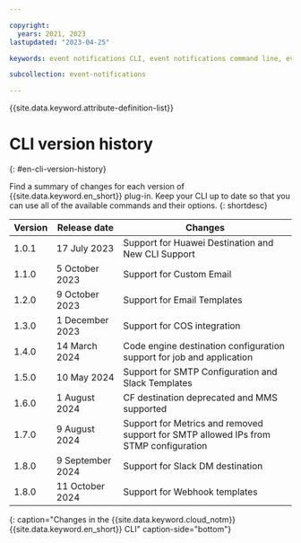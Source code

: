 ```yaml
---

copyright:
  years: 2021, 2023
lastupdated: "2023-04-25"

keywords: event notifications CLI, event notifications command line, event notifications terminal, event notifications shell, Event Notifications, en, en version history

subcollection: event-notifications

---
```


{{site.data.keyword.attribute-definition-list}}

# CLI version history
{: #en-cli-version-history}

Find a summary of changes for each version of {{site.data.keyword.en_short}} plug-in. Keep your CLI up to date so that you can use all of the available commands and their options.
{: shortdesc}

| Version    | Release date     | Changes                                                                  |
| ---------- | ---------------- | ------------------------------------------------------------------------ |
| 1.0.1      | 17 July 2023     | Support for Huawei Destination and New CLI Support                       |
| 1.1.0      | 5 October 2023   | Support for Custom Email                                                 |
| 1.2.0      | 9 October 2023   | Support for Email Templates                                              |
| 1.3.0      | 1 December 2023  | Support for COS integration                                              |
| 1.4.0      | 14 March 2024    | Code engine destination configuration support for job and application    |
| 1.5.0      | 10 May 2024      | Support for SMTP Configuration and Slack Templates                       |
| 1.6.0      | 1 August 2024    | CF destination deprecated and MMS supported                              |
| 1.7.0      | 9 August 2024    | Support for Metrics and removed support for SMTP allowed IPs from STMP configuration |
| 1.8.0      | 9 September 2024 | Support for Slack DM destination                                         |
| 1.8.0      | 11 October 2024  | Support for Webhook templates                                            |
{: caption="Changes in the {{site.data.keyword.cloud_notm}} {{site.data.keyword.en_short}} CLI" caption-side="bottom"}
